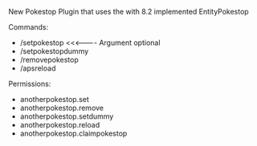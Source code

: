 New Pokestop Plugin that uses the with 8.2 implemented EntityPokestop

Commands:
- /setpokestop <Red Green Blue> <Loottable> <<<---- Argument optional
- /setpokestopdummy
- /removepokestop
- /apsreload

Permissions:
- anotherpokestop.set
- anotherpokestop.remove
- anotherpokestop.setdummy
- anotherpokestop.reload
- anotherpokestop.claimpokestop

